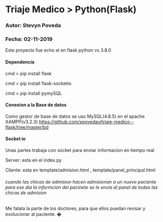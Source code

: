 # Triaje Medico > Python(Flask)  
### Autor: Stevyn Poveda
### Fecha: 02-11-2019
Este proyecto fue echo el en flask
python vs 3.8.0

#### Dependencia

cmd > pip install flask

cmd > pip install flask-socketio

cmd > pip install pymySQL

#### Conexion a la Base de datos
Como gestor de base de datos se uso MySQL(4.8.5) en el apache XAMPP(v3.2.3)
https://github.com/spovedav/triaje-medico--flask/tree/master/bd

#### Socket io
Unas partes trabaja con socket para enviar informacion en tiempo real 

Server: esta en el index.py

Cliente: esta en template/admision.html , template/panel_principal.html

###### cuando las chicas de admision hacen admisionan a un nuevo paciente para ese dia la informcion del pacinete se le envia al panel de todas las chicas de admision
Me falata la parte de los doctores, para que ellos puedan revisar y evolucionar al paciente. �
